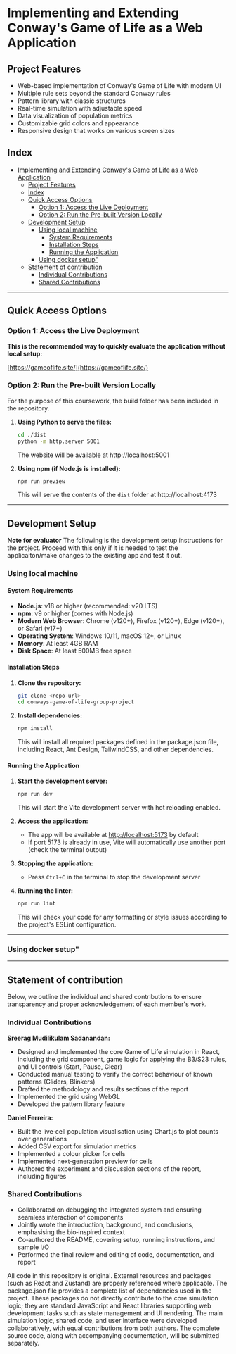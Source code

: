 # Implementing and Extending Conway's Game of Life as a Web Application


## Project Features

- Web-based implementation of Conway's Game of Life with modern UI
- Multiple rule sets beyond the standard Conway rules
- Pattern library with classic structures
- Real-time simulation with adjustable speed
- Data visualization of population metrics
- Customizable grid colors and appearance
- Responsive design that works on various screen sizes


## Index

- [Implementing and Extending Conway's Game of Life as a Web Application](#implementing-and-extending-conways-game-of-life-as-a-web-application)
  - [Project Features](#project-features)
  - [Index](#index)
  - [Quick Access Options](#quick-access-options)
    - [Option 1: Access the Live Deployment](#option-1-access-the-live-deployment)
    - [Option 2: Run the Pre-built Version Locally](#option-2-run-the-pre-built-version-locally)
  - [Development Setup](#development-setup)
    - [Using local machine](#using-local-machine)
      - [System Requirements](#system-requirements)
      - [Installation Steps](#installation-steps)
      - [Running the Application](#running-the-application)
    - [Using docker setup"](#using-docker-setup)
  - [Statement of contribution](#statement-of-contribution)
    - [Individual Contributions](#individual-contributions)
    - [Shared Contributions](#shared-contributions)

---

## Quick Access Options

### Option 1: Access the Live Deployment

**This is the recommended way to quickly evaluate the application without local setup:**

[https://gameoflife.site/](https://gameoflife.site/)

### Option 2: Run the Pre-built Version Locally

For the purpose of this coursework, the build folder has been included in the repository.

1. **Using Python to serve the files:**
   ```sh
   cd ./dist
   python -m http.server 5001
   ```
   The website will be available at http://localhost:5001

2. **Using npm (if Node.js is installed):**
   ```sh
   npm run preview
   ```
   This will serve the contents of the `dist` folder at http://localhost:4173

---

## Development Setup

**Note for evaluator**
The following is the development setup instructions for the project. Proceed with this only if it  is needed to test the applicaiton/make changes to the existing app and test it out.

### Using local machine
#### System Requirements

- **Node.js**: v18 or higher (recommended: v20 LTS)
- **npm**: v9 or higher (comes with Node.js)
- **Modern Web Browser**: Chrome (v120+), Firefox (v120+), Edge (v120+), or Safari (v17+)
- **Operating System**: Windows 10/11, macOS 12+, or Linux
- **Memory**: At least 4GB RAM
- **Disk Space**: At least 500MB free space

#### Installation Steps

1. **Clone the repository:**
   ```sh
   git clone <repo-url>
   cd conways-game-of-life-group-project
   ```

2. **Install dependencies:**
   ```sh
   npm install
   ```
   This will install all required packages defined in the package.json file, including React, Ant Design, TailwindCSS, and other dependencies.

#### Running the Application

1. **Start the development server:**
   ```sh
   npm run dev
   ```
   This will start the Vite development server with hot reloading enabled.

2. **Access the application:**
   - The app will be available at [http://localhost:5173](http://localhost:5173) by default
   - If port 5173 is already in use, Vite will automatically use another port (check the terminal output)

3. **Stopping the application:**
   - Press `Ctrl+C` in the terminal to stop the development server

4. **Running the linter:**
   ```sh
   npm run lint
   ```
   This will check your code for any formatting or style issues according to the project's ESLint configuration.

---

### Using docker setup"


---

## Statement of contribution

Below, we outline the individual and shared contributions to ensure transparency and proper acknowledgement of each member's work.

### Individual Contributions

**Sreerag Mudilikulam Sadanandan:**
- Designed and implemented the core Game of Life simulation in React, including the grid component, game logic for applying the B3/S23 rules, and UI controls (Start, Pause, Clear)
- Conducted manual testing to verify the correct behaviour of known patterns (Gliders, Blinkers)
- Drafted the methodology and results sections of the report
- Implemented the grid using WebGL
- Developed the pattern library feature

**Daniel Ferreira:**
- Built the live‐cell population visualisation using Chart.js to plot counts over generations
- Added CSV export for simulation metrics
- Implemented a colour picker for cells
- Implemented next‐generation preview for cells
- Authored the experiment and discussion sections of the report, including figures

### Shared Contributions

- Collaborated on debugging the integrated system and ensuring seamless interaction of components
- Jointly wrote the introduction, background, and conclusions, emphasising the bio‐inspired context
- Co‐authored the README, covering setup, running instructions, and sample I/O
- Performed the final review and editing of code, documentation, and report

All code in this repository is original. External resources and packages (such as React and Zustand) are properly referenced where applicable. The package.json file provides a complete list of dependencies used in the project. These packages do not directly contribute to the core simulation logic; they are standard JavaScript and React libraries supporting web development tasks such as state management and UI rendering. The main simulation logic, shared code, and user interface were developed collaboratively, with equal contributions from both authors. The complete source code, along with accompanying documentation, will be submitted separately. 
